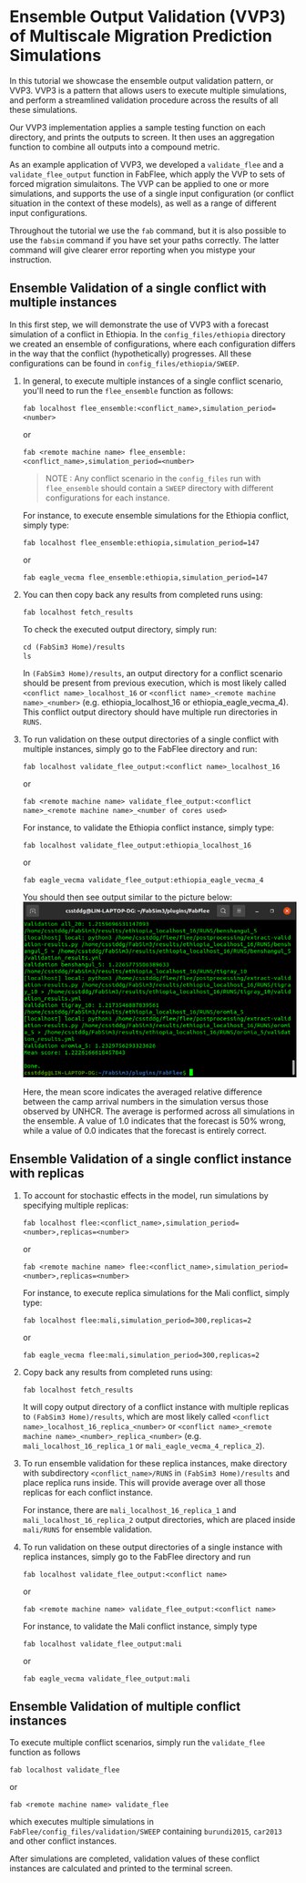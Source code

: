 Ensemble Output Validation (VVP3) of Multiscale Migration Prediction Simulations
======

In this tutorial we showcase the ensemble output validation pattern, or VVP3. VVP3 is a pattern that allows users to execute multiple simulations, and perform a streamlined validation procedure across the results of all these simulations.

Our VVP3 implementation applies a sample testing function on each directory, and prints the outputs to screen. It then uses an aggregation function to combine all outputs into a compound metric.

As an example application of VVP3, we developed a `validate_flee` and a `validate_flee_output` function in FabFlee, which apply the VVP to sets of forced migration simulaitons. The VVP can be applied to one or more simulations, and supports the use of a single input configuration (or conflict situation in the context of these models), as well as a range of different input configurations.

Throughout the tutorial we use the `fab` command, but it is also possible to use the `fabsim` command if you have set your paths correctly. The latter command will give clearer error reporting when you mistype your instruction.

## Ensemble Validation of a single conflict with multiple instances

In this first step, we will demonstrate the use of VVP3 with a forecast simulation of a conflict in Ethiopia. In the `config_files/ethiopia` directory we created an ensemble of configurations, where each configuration differs in the way that the conflict (hypothetically) progresses. All these configurations can be found in `config_files/ethiopia/SWEEP`.

1.  In general, to execute multiple instances of a single conflict scenario, you'll need to run the `flee_ensemble` function as follows:  
    ```
    fab localhost flee_ensemble:<conflict_name>,simulation_period=<number>
    ```
    or 
    ```
    fab <remote machine name> flee_ensemble:<conflict_name>,simulation_period=<number>
    ```
    > NOTE : Any conflict scenario in the `config_files` run with `flee_ensemble` should contain a `SWEEP` directory with different configurations for each instance. 

    For instance, to execute ensemble simulations for the Ethiopia conflict, simply type:
    ```
    fab localhost flee_ensemble:ethiopia,simulation_period=147
    ```
    or
    ```
    fab eagle_vecma flee_ensemble:ethiopia,simulation_period=147
    ```
    
2.  You can then copy back any results from completed runs using:
    ```
    fab localhost fetch_results
    ```
    To check the executed output directory, simply run:
    ```
    cd (FabSim3 Home)/results
    ls
    ```
    In `(FabSim3 Home)/results`, an output directory for a conflict scenario should be present from previous execution, which is most likely called `<conflict name>_localhost_16` or `<conflict name>_<remote machine name>_<number>` (e.g. ethiopia_localhost_16 or ethiopia_eagle_vecma_4). This conflict output directory should have multiple run directories in `RUNS`. 

3.  To run validation on these output directories of a single conflict with multiple instances, simply go to the FabFlee directory and run:
    ```
    fab localhost validate_flee_output:<conflict name>_localhost_16 
    ```    
    or
    ```
    fab <remote machine name> validate_flee_output:<conflict name>_<remote machine name>_<number of cores used> 
    ```
    
    For instance, to validate the Ethiopia conflict instance, simply type:
    ```
    fab localhost validate_flee_output:ethiopia_localhost_16
    ```
    or
    ```
    fab eagle_vecma validate_flee_output:ethiopia_eagle_vecma_4 
    ```
    
    You should then see output similar to the picture below:
    !["Example output"](vvp3-example.png)
    
    Here, the mean score indicates the averaged relative difference between the camp arrival numbers in the simulation versus those observed by UNHCR. The average is performed across all simulations in the ensemble. A value of 1.0 indicates that the forecast is 50% wrong, while a value of 0.0 indicates that the forecast is entirely correct.

## Ensemble Validation of a single conflict instance with replicas

1.  To account for stochastic effects in the model, run simulations by specifying multiple replicas:
    ```
    fab localhost flee:<conflict_name>,simulation_period=<number>,replicas=<number>
    ```
    or 
    ```
    fab <remote machine name> flee:<conflict_name>,simulation_period=<number>,replicas=<number>
    ```
    For instance, to execute replica simulations for the Mali conflict, simply type:
    ```
    fab localhost flee:mali,simulation_period=300,replicas=2
    ```
    or
    ```
    fab eagle_vecma flee:mali,simulation_period=300,replicas=2
    ```
    
2.  Copy back any results from completed runs using:
    ```
    fab localhost fetch_results
    ```
    It will copy output directory of a conflict instance with multiple replicas to `(FabSim3 Home)/results`, which are most likely called `<conflict name>_localhost_16_replica_<number>` or `<conflict name>_<remote machine name>_<number>_replica_<number>` (e.g. `mali_localhost_16_replica_1` or `mali_eagle_vecma_4_replica_2`). 
    
3.  To run ensemble validation for these replica instances, make directory with subdirectory `<conflict_name>/RUNS` in `(FabSim3 Home)/results` and place replica runs inside. This will provide average over all those replicas for each conflict instance. 
    
    For instance, there are `mali_localhost_16_replica_1` and `mali_localhost_16_replica_2` output directories, which are placed inside `mali/RUNS` for ensemble validation.      
    
4.  To run validation on these output directories of a single instance with replica instances, simply go to the FabFlee directory and run
    ```
    fab localhost validate_flee_output:<conflict name>
    ```    
    or
    ```
    fab <remote machine name> validate_flee_output:<conflict name>
    ```
    
    For instance, to validate the Mali conflict instance, simply type
    ```
    fab localhost validate_flee_output:mali
    ```
    or
    ```
    fab eagle_vecma validate_flee_output:mali
    
## Ensemble Validation of multiple conflict instances

To execute multiple conflict scenarios, simply run the `validate_flee` function as follows  
```
fab localhost validate_flee
```
or 
```
fab <remote machine name> validate_flee
```
which executes multiple simulations in `FabFlee/config_files/validation/SWEEP` containing `burundi2015`, `car2013` and other conflict instances.
    
After simulations are completed, validation values of these conflict instances are calculated and printed to the terminal screen. 
